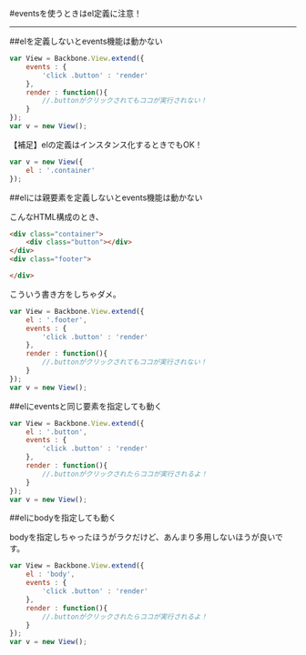 #eventsを使うときはel定義に注意！

-----------------------------------------------

##elを定義しないとevents機能は動かない

```javascript
var View = Backbone.View.extend({
	events : {
		'click .button' : 'render'
	},
	render : function(){
		//.buttonがクリックされてもココが実行されない！
	}
});
var v = new View();
```

【補足】elの定義はインスタンス化するときでもOK！

```javascript
var v = new View({
	el : '.container'
});
```

##elには親要素を定義しないとevents機能は動かない

こんなHTML構成のとき、

```html
<div class="container">
	<div class="button"></div>
</div>
<div class="footer">

</div>
```

こういう書き方をしちゃダメ。

```javascript
var View = Backbone.View.extend({
	el : '.footer',
	events : {
		'click .button' : 'render'
	},
	render : function(){
		//.buttonがクリックされてもココが実行されない！
	}
});
var v = new View();
```

##elにeventsと同じ要素を指定しても動く

```javascript
var View = Backbone.View.extend({
	el : '.button',
	events : {
		'click .button' : 'render'
	},
	render : function(){
		//.buttonがクリックされたらココが実行されるよ！
	}
});
var v = new View();
```

##elにbodyを指定しても動く

bodyを指定しちゃったほうがラクだけど、あんまり多用しないほうが良いです。

```javascript
var View = Backbone.View.extend({
	el : 'body',
	events : {
		'click .button' : 'render'
	},
	render : function(){
		//.buttonがクリックされたらココが実行されるよ！
	}
});
var v = new View();
```